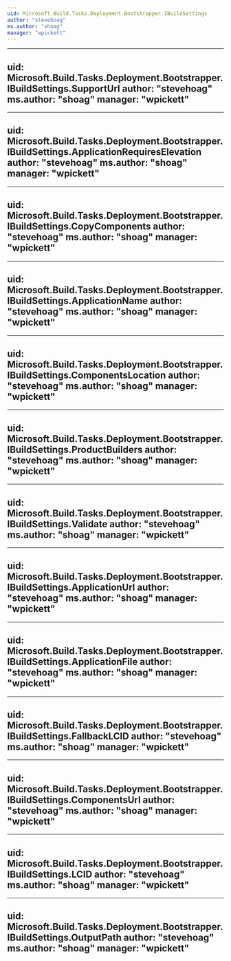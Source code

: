 ```yaml
---
uid: Microsoft.Build.Tasks.Deployment.Bootstrapper.IBuildSettings
author: "stevehoag"
ms.author: "shoag"
manager: "wpickett"
---
```


---
uid: Microsoft.Build.Tasks.Deployment.Bootstrapper.IBuildSettings.SupportUrl
author: "stevehoag"
ms.author: "shoag"
manager: "wpickett"
---

---
uid: Microsoft.Build.Tasks.Deployment.Bootstrapper.IBuildSettings.ApplicationRequiresElevation
author: "stevehoag"
ms.author: "shoag"
manager: "wpickett"
---

---
uid: Microsoft.Build.Tasks.Deployment.Bootstrapper.IBuildSettings.CopyComponents
author: "stevehoag"
ms.author: "shoag"
manager: "wpickett"
---

---
uid: Microsoft.Build.Tasks.Deployment.Bootstrapper.IBuildSettings.ApplicationName
author: "stevehoag"
ms.author: "shoag"
manager: "wpickett"
---

---
uid: Microsoft.Build.Tasks.Deployment.Bootstrapper.IBuildSettings.ComponentsLocation
author: "stevehoag"
ms.author: "shoag"
manager: "wpickett"
---

---
uid: Microsoft.Build.Tasks.Deployment.Bootstrapper.IBuildSettings.ProductBuilders
author: "stevehoag"
ms.author: "shoag"
manager: "wpickett"
---

---
uid: Microsoft.Build.Tasks.Deployment.Bootstrapper.IBuildSettings.Validate
author: "stevehoag"
ms.author: "shoag"
manager: "wpickett"
---

---
uid: Microsoft.Build.Tasks.Deployment.Bootstrapper.IBuildSettings.ApplicationUrl
author: "stevehoag"
ms.author: "shoag"
manager: "wpickett"
---

---
uid: Microsoft.Build.Tasks.Deployment.Bootstrapper.IBuildSettings.ApplicationFile
author: "stevehoag"
ms.author: "shoag"
manager: "wpickett"
---

---
uid: Microsoft.Build.Tasks.Deployment.Bootstrapper.IBuildSettings.FallbackLCID
author: "stevehoag"
ms.author: "shoag"
manager: "wpickett"
---

---
uid: Microsoft.Build.Tasks.Deployment.Bootstrapper.IBuildSettings.ComponentsUrl
author: "stevehoag"
ms.author: "shoag"
manager: "wpickett"
---

---
uid: Microsoft.Build.Tasks.Deployment.Bootstrapper.IBuildSettings.LCID
author: "stevehoag"
ms.author: "shoag"
manager: "wpickett"
---

---
uid: Microsoft.Build.Tasks.Deployment.Bootstrapper.IBuildSettings.OutputPath
author: "stevehoag"
ms.author: "shoag"
manager: "wpickett"
---
